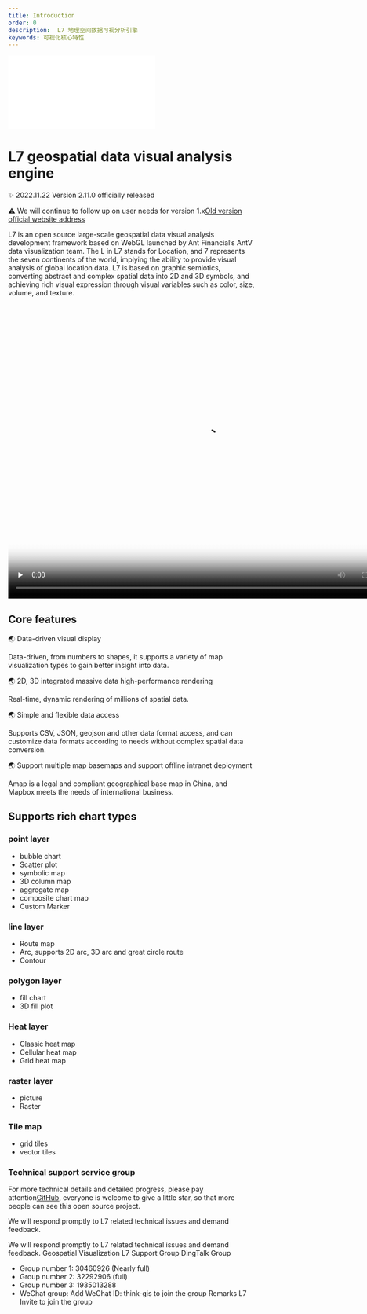 ```yaml
---
title: Introduction
order: 0
description:  L7 地理空间数据可视分析引擎
keywords: 可视化核心特性
---
```


<embed src="@/docs/api/common/style.md"></embed>

# L7 geospatial data visual analysis engine

✨ 2022.11.22 Version 2.11.0 officially released

⚠️ We will continue to follow up on user needs for version 1.x[Old version official website address](https://antv-2018.alipay.com/zh-cn/l7/1.x/index.html)

L7 is an open source large-scale geospatial data visual analysis development framework based on WebGL launched by Ant Financial’s AntV data visualization team. The L in L7 stands for Location, and 7 represents the seven continents of the world, implying the ability to provide visual analysis of global location data. L7 is based on graphic semiotics, converting abstract and complex spatial data into 2D and 3D symbols, and achieving rich visual expression through visual variables such as color, size, volume, and texture.

<video id="video" style="display: block;margin: 0 auto;" width="800px" height="600px" controls="" preload="none" poster="https://gw.alipayobjects.com/mdn/antv_site/afts/img/A*rjkiQLCoZxUAAAAAAAAAAABkARQnAQ">
<source id="mp4" src="https://gw.alipayobjects.com/mdn/antv_site/afts/file/A*viKwSJl2OGIAAAAAAAAAAABkARQnAQ"; type="video/map4">
      <source id="webm" src="https://gw.alipayobjects.com/os/basement_prod/65d5dbe8-d78d-4c6b-9318-fa06b1456784.webm" type="video/webm">
      <source id="ogv" src="https://media.w3.org/2010/05/sintel/trailer.ogv" type="video/ogg">
<p>Your user agent does not support the HTML5 Video element.</p>
</video>

## Core features

🌏 Data-driven visual display

Data-driven, from numbers to shapes, it supports a variety of map visualization types to gain better insight into data.

🌏 2D, 3D integrated massive data high-performance rendering

Real-time, dynamic rendering of millions of spatial data.

🌏 Simple and flexible data access

Supports CSV, JSON, geojson and other data format access, and can customize data formats according to needs without complex spatial data conversion.

🌏 Support multiple map basemaps and support offline intranet deployment

Amap is a legal and compliant geographical base map in China, and Mapbox meets the needs of international business.

## Supports rich chart types

### point layer

* bubble chart
* Scatter plot
* symbolic map
* 3D column map
* aggregate map
* composite chart map
* Custom Marker

### line layer

* Route map
* Arc, supports 2D arc, 3D arc and great circle route
* Contour

### polygon layer

* fill chart
* 3D fill plot

### Heat layer

* Classic heat map
* Cellular heat map
* Grid heat map

### raster layer

* picture
* Raster

### Tile map

* grid tiles
* vector tiles

### Technical support service group

For more technical details and detailed progress, please pay attention[GitHub](https://github.com/antvis/L7), everyone is welcome to give a little star, so that more people can see this open source project.

We will respond promptly to L7 related technical issues and demand feedback.

We will respond promptly to L7 related technical issues and demand feedback. Geospatial Visualization L7 Support Group DingTalk Group

* Group number 1: 30460926 (Nearly full)
* Group number 2: 32292906 (full)
* Group number 3: 1935013288
* WeChat group: Add WeChat ID: think-gis to join the group Remarks L7 Invite to join the group
